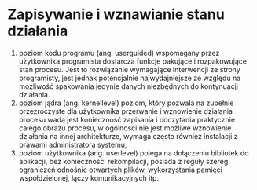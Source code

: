 # Zapisywanie i wznawianie stanu działania

1. poziom kodu programu (ang. userguided) wspomagany przez użytkownika programista dostarcza funkcje pakujące i rozpakowujące stan procesu. Jest to rozwiązanie wymagające interwencji ze strony programisty, jest jednak potencjalnie najwydajniejsze ze względu na możliwość spakowania jedynie danych niezbędnych do kontynuacji działania.
2. poziom jądra (ang. kernellevel) poziom, który pozwala na zupełnie przezroczyste dla użytkownika przerwanie i wznowienie działania procesu wadą jest konieczność zapisania i odczytania praktycznie całego obrazu procesu, w ogólności nie jest możliwe wznowienie działania na innej architekturze, wymaga często również instalacji z prawami administratora systemu,
3. poziom użytkownika (ang. userlevel) polega na dołączeniu bibliotek do aplikacji, bez konieczności rekompilacji, posiada z reguły szereg ograniczeń odnośnie otwartych plików, wykorzystania pamięci współdzielonej, łączy komunikacyjnych itp.